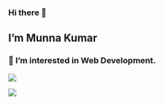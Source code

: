 ### Hi there 👋

## I’m **Munna Kumar**
### 👀 I’m interested in Web Development.

![](https://miro.medium.com/max/1360/0*7Q3yvSIv_t0ioJ-Z.gif)

![](https://komarev.com/ghpvc/?username=munnakumar1&color=blueviolet)
